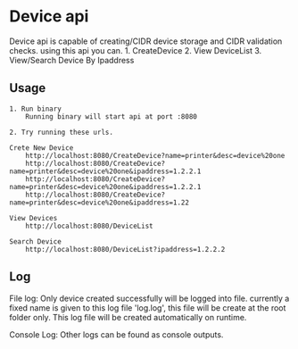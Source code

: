 # Device api
Device api is capable of creating/CIDR device storage and CIDR validation checks.
using this api you can. 
	1. CreateDevice
 	2. View DeviceList
	3. View/Search Device By Ipaddress

## Usage 

	1. Run binary
		Running binary will start api at port :8080
		
	2. Try running these urls.

	Crete New Device 
		http://localhost:8080/CreateDevice?name=printer&desc=device%20one
		http://localhost:8080/CreateDevice?name=printer&desc=device%20one&ipaddress=1.2.2.1
		http://localhost:8080/CreateDevice?name=printer&desc=device%20one&ipaddress=1.2.2.1
		http://localhost:8080/CreateDevice?name=printer&desc=device%20one&ipaddress=1.22
	
	View Devices
		http://localhost:8080/DeviceList
	
	Search Device
		http://localhost:8080/DeviceList?ipaddress=1.2.2.2

## Log
File log:
	Only device created successfully will be logged into file. currently a fixed name is given to this log file 'log.log', this file will be create at the root folder only.
	This log file will be created automatically on runtime.
	
Console Log:
	Other logs can be found as console outputs.

 